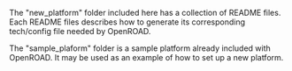 The "new\_platform" folder included here has a collection of README files.
Each README files describes how to generate its corresponding tech/config file needed by OpenROAD.

The "sample\_plaform" folder is a sample platform already included with OpenROAD.
It may be used as an example of how to set up a new platform.
